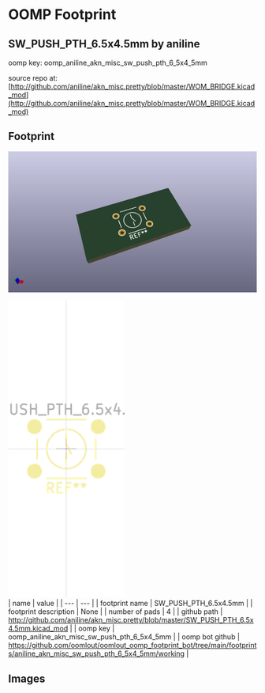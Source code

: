 # OOMP Footprint  
## SW_PUSH_PTH_6.5x4.5mm  by aniline  
  
oomp key: oomp_aniline_akn_misc_sw_push_pth_6_5x4_5mm  
  
source repo at: [http://github.com/aniline/akn_misc.pretty/blob/master/WOM_BRIDGE.kicad_mod](http://github.com/aniline/akn_misc.pretty/blob/master/WOM_BRIDGE.kicad_mod)  
## Footprint  
  
[![working_kicad_pcb_3d.png](working_kicad_pcb_3d_600.png)](working_kicad_pcb_3d.png)  
  
[![working.png](working_600.png)](working.png)  
| name | value | 
| --- | --- | 
| footprint name | SW_PUSH_PTH_6.5x4.5mm | 
| footprint description | None | 
| number of pads | 4 | 
| github path | http://github.com/aniline/akn_misc.pretty/blob/master/SW_PUSH_PTH_6.5x4.5mm.kicad_mod | 
| oomp key | oomp_aniline_akn_misc_sw_push_pth_6_5x4_5mm | 
| oomp bot github | https://github.com/oomlout/oomlout_oomp_footprint_bot/tree/main/footprints/aniline_akn_misc_sw_push_pth_6_5x4_5mm/working | 
## Images  
